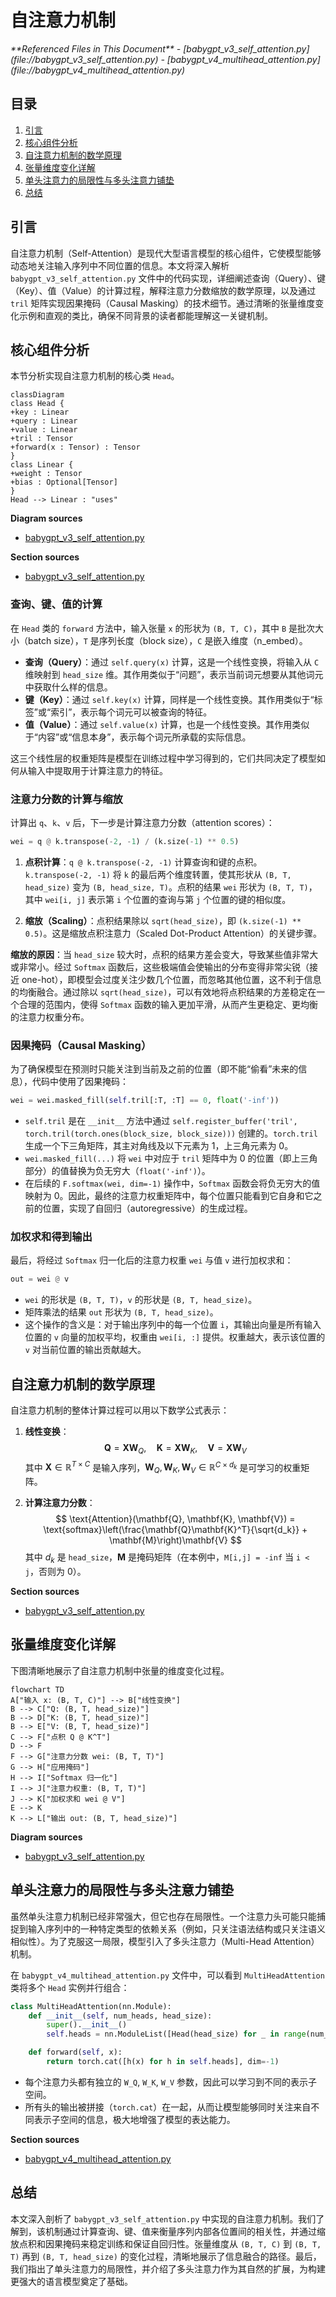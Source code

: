 # 自注意力机制

<cite>
**Referenced Files in This Document**   
- [babygpt_v3_self_attention.py](file://babygpt_v3_self_attention.py)
- [babygpt_v4_multihead_attention.py](file://babygpt_v4_multihead_attention.py)
</cite>

## 目录
1. [引言](#引言)
2. [核心组件分析](#核心组件分析)
3. [自注意力机制的数学原理](#自注意力机制的数学原理)
4. [张量维度变化详解](#张量维度变化详解)
5. [单头注意力的局限性与多头注意力铺垫](#单头注意力的局限性与多头注意力铺垫)
6. [总结](#总结)

## 引言

自注意力机制（Self-Attention）是现代大型语言模型的核心组件，它使模型能够动态地关注输入序列中不同位置的信息。本文将深入解析 `babygpt_v3_self_attention.py` 文件中的代码实现，详细阐述查询（Query）、键（Key）、值（Value）的计算过程，解释注意力分数缩放的数学原理，以及通过 `tril` 矩阵实现因果掩码（Causal Masking）的技术细节。通过清晰的张量维度变化示例和直观的类比，确保不同背景的读者都能理解这一关键机制。

## 核心组件分析

本节分析实现自注意力机制的核心类 `Head`。

```mermaid
classDiagram
class Head {
+key : Linear
+query : Linear
+value : Linear
+tril : Tensor
+forward(x : Tensor) : Tensor
}
class Linear {
+weight : Tensor
+bias : Optional[Tensor]
}
Head --> Linear : "uses"
```

**Diagram sources**
- [babygpt_v3_self_attention.py](file://babygpt_v3_self_attention.py#L38-L58)

**Section sources**
- [babygpt_v3_self_attention.py](file://babygpt_v3_self_attention.py#L38-L58)

### 查询、键、值的计算

在 `Head` 类的 `forward` 方法中，输入张量 `x` 的形状为 `(B, T, C)`，其中 `B` 是批次大小（batch size），`T` 是序列长度（block size），`C` 是嵌入维度（n_embed）。

- **查询（Query）**：通过 `self.query(x)` 计算，这是一个线性变换，将输入从 `C` 维映射到 `head_size` 维。其作用类似于“问题”，表示当前词元想要从其他词元中获取什么样的信息。
- **键（Key）**：通过 `self.key(x)` 计算，同样是一个线性变换。其作用类似于“标签”或“索引”，表示每个词元可以被查询的特征。
- **值（Value）**：通过 `self.value(x)` 计算，也是一个线性变换。其作用类似于“内容”或“信息本身”，表示每个词元所承载的实际信息。

这三个线性层的权重矩阵是模型在训练过程中学习得到的，它们共同决定了模型如何从输入中提取用于计算注意力的特征。

### 注意力分数的计算与缩放

计算出 `q`、`k`、`v` 后，下一步是计算注意力分数（attention scores）：
```python
wei = q @ k.transpose(-2, -1) / (k.size(-1) ** 0.5)
```

1.  **点积计算**：`q @ k.transpose(-2, -1)` 计算查询和键的点积。`k.transpose(-2, -1)` 将 `k` 的最后两个维度转置，使其形状从 `(B, T, head_size)` 变为 `(B, head_size, T)`。点积的结果 `wei` 形状为 `(B, T, T)`，其中 `wei[i, j]` 表示第 `i` 个位置的查询与第 `j` 个位置的键的相似度。

2.  **缩放（Scaling）**：点积结果除以 `sqrt(head_size)`，即 `(k.size(-1) ** 0.5)`。这是缩放点积注意力（Scaled Dot-Product Attention）的关键步骤。

**缩放的原因**：当 `head_size` 较大时，点积的结果方差会变大，导致某些值非常大或非常小。经过 `Softmax` 函数后，这些极端值会使输出的分布变得非常尖锐（接近 one-hot），即模型会过度关注少数几个位置，而忽略其他位置，这不利于信息的均衡融合。通过除以 `sqrt(head_size)`，可以有效地将点积结果的方差稳定在一个合理的范围内，使得 `Softmax` 函数的输入更加平滑，从而产生更稳定、更均衡的注意力权重分布。

### 因果掩码（Causal Masking）

为了确保模型在预测时只能关注到当前及之前的位置（即不能“偷看”未来的信息），代码中使用了因果掩码：
```python
wei = wei.masked_fill(self.tril[:T, :T] == 0, float('-inf'))
```

- `self.tril` 是在 `__init__` 方法中通过 `self.register_buffer('tril', torch.tril(torch.ones(block_size, block_size)))` 创建的。`torch.tril` 生成一个下三角矩阵，其主对角线及以下元素为 1，上三角元素为 0。
- `wei.masked_fill(...)` 将 `wei` 中对应于 `tril` 矩阵中为 0 的位置（即上三角部分）的值替换为负无穷大（`float('-inf')`）。
- 在后续的 `F.softmax(wei, dim=-1)` 操作中，`Softmax` 函数会将负无穷大的值映射为 0。因此，最终的注意力权重矩阵中，每个位置只能看到它自身和它之前的位置，实现了自回归（autoregressive）的生成过程。

### 加权求和得到输出

最后，将经过 `Softmax` 归一化后的注意力权重 `wei` 与值 `v` 进行加权求和：
```python
out = wei @ v
```
- `wei` 的形状是 `(B, T, T)`，`v` 的形状是 `(B, T, head_size)`。
- 矩阵乘法的结果 `out` 形状为 `(B, T, head_size)`。
- 这个操作的含义是：对于输出序列中的每一个位置 `i`，其输出向量是所有输入位置的 `v` 向量的加权平均，权重由 `wei[i, :]` 提供。权重越大，表示该位置的 `v` 对当前位置的输出贡献越大。

## 自注意力机制的数学原理

自注意力机制的整体计算过程可以用以下数学公式表示：

1.  **线性变换**：
    $$
    \mathbf{Q} = \mathbf{X}\mathbf{W}_Q, \quad \mathbf{K} = \mathbf{X}\mathbf{W}_K, \quad \mathbf{V} = \mathbf{X}\mathbf{W}_V
    $$
    其中 $\mathbf{X} \in \mathbb{R}^{T \times C}$ 是输入序列，$\mathbf{W}_Q, \mathbf{W}_K, \mathbf{W}_V \in \mathbb{R}^{C \times d_k}$ 是可学习的权重矩阵。

2.  **计算注意力分数**：
    $$
    \text{Attention}(\mathbf{Q}, \mathbf{K}, \mathbf{V}) = \text{softmax}\left(\frac{\mathbf{Q}\mathbf{K}^T}{\sqrt{d_k}} + \mathbf{M}\right)\mathbf{V}
    $$
    其中 $d_k$ 是 `head_size`，$\mathbf{M}$ 是掩码矩阵（在本例中，`M[i,j] = -inf` 当 `i < j`，否则为 0）。

**Section sources**
- [babygpt_v3_self_attention.py](file://babygpt_v3_self_attention.py#L45-L55)

## 张量维度变化详解

下图清晰地展示了自注意力机制中张量的维度变化过程。

```mermaid
flowchart TD
A["输入 x: (B, T, C)"] --> B["线性变换"]
B --> C["Q: (B, T, head_size)"]
B --> D["K: (B, T, head_size)"]
B --> E["V: (B, T, head_size)"]
C --> F["点积 Q @ K^T"]
D --> F
F --> G["注意力分数 wei: (B, T, T)"]
G --> H["应用掩码"]
H --> I["Softmax 归一化"]
I --> J["注意力权重: (B, T, T)"]
J --> K["加权求和 wei @ V"]
E --> K
K --> L["输出 out: (B, T, head_size)"]
```

**Diagram sources**
- [babygpt_v3_self_attention.py](file://babygpt_v3_self_attention.py#L45-L55)

## 单头注意力的局限性与多头注意力铺垫

虽然单头注意力机制已经非常强大，但它也存在局限性。一个注意力头可能只能捕捉到输入序列中的一种特定类型的依赖关系（例如，只关注语法结构或只关注语义相似性）。为了克服这一局限，模型引入了多头注意力（Multi-Head Attention）机制。

在 `babygpt_v4_multihead_attention.py` 文件中，可以看到 `MultiHeadAttention` 类将多个 `Head` 实例并行组合：
```python
class MultiHeadAttention(nn.Module):
    def __init__(self, num_heads, head_size):
        super().__init__()
        self.heads = nn.ModuleList([Head(head_size) for _ in range(num_heads)])

    def forward(self, x):
        return torch.cat([h(x) for h in self.heads], dim=-1)
```
- 每个注意力头都有独立的 `W_Q`, `W_K`, `W_V` 参数，因此可以学习到不同的表示子空间。
- 所有头的输出被拼接（`torch.cat`）在一起，从而让模型能够同时关注来自不同表示子空间的信息，极大地增强了模型的表达能力。

**Section sources**
- [babygpt_v4_multihead_attention.py](file://babygpt_v4_multihead_attention.py#L69-L77)

## 总结

本文深入剖析了 `babygpt_v3_self_attention.py` 中实现的自注意力机制。我们了解到，该机制通过计算查询、键、值来衡量序列内部各位置间的相关性，并通过缩放点积和因果掩码来稳定训练和保证自回归性。张量维度从 `(B, T, C)` 到 `(B, T, T)` 再到 `(B, T, head_size)` 的变化过程，清晰地展示了信息融合的路径。最后，我们指出了单头注意力的局限性，并介绍了多头注意力作为其自然的扩展，为构建更强大的语言模型奠定了基础。